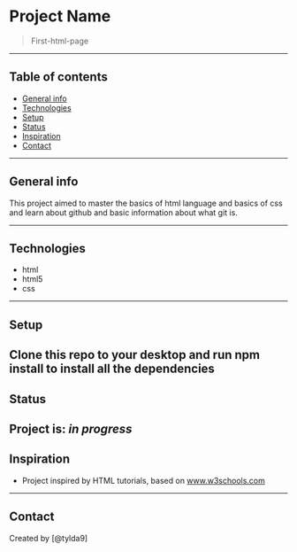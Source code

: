 # Project Name
> First-html-page
---
## Table of contents
* [General info](#general-info)
* [Technologies](#technologies)
* [Setup](#setup)
* [Status](#status)
* [Inspiration](#inspiration)
* [Contact](#contact)
---
## General info
This project aimed to master the basics of html language and basics of css and learn about github and basic information about what git is.

---
## Technologies
* html
* html5
* css
---
## Setup
Clone this repo to your desktop and run npm install to install all the dependencies
---
## Status
Project is: _in progress_
---
## Inspiration
* Project inspired by HTML tutorials, based on www.w3schools.com 
---
## Contact
Created by [@tylda9]
